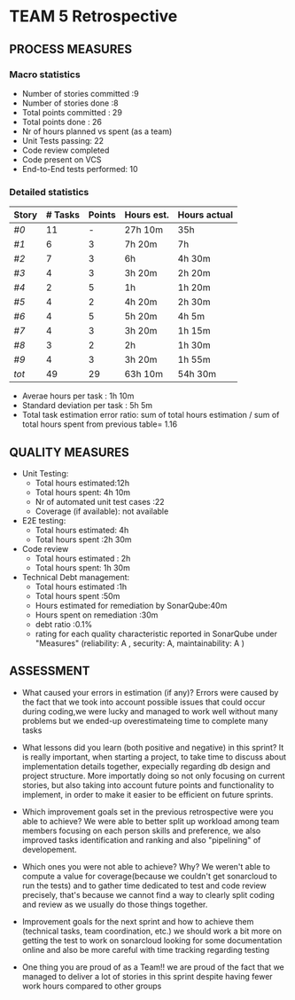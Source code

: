TEAM 5 Retrospective
=====================================

## PROCESS MEASURES 

### Macro statistics

- Number of stories committed :9 
- Number of stories done :8 
- Total points committed : 29
- Total points done : 26 
- Nr of hours planned vs spent (as a team) 
- Unit Tests passing: 22
- Code review completed
- Code present on VCS
- End-to-End tests performed: 10 

### Detailed statistics

| Story  | # Tasks | Points | Hours est. | Hours actual |
|--------|---------|--------|------------|--------------|
| _#0_   |    11     |    -   |      27h  10m     |      35h        |
| _#1_   |    6     |    3   |    7h 20m       |        7h      |
| _#2_   |    7    |    3   |      6h      |        4h 30m      |
| _#3_   |    4     |    3   |     3h 20m       |      2h 20m        |
| _#4_   |    2     |    5   |      1h      |         1h 20m     |
| _#5_   |    4     |    2   |       4h 20m     |        2h 30m      |
| _#6_   |    4     |    5   |     5h 20m       |      4h 5m        |
| _#7_   |    4     |    3   |     3h 20m       |      1h 15m        |
| _#8_   |    3     |    2   |       2h     |       1h 30m       |
| _#9_   |    4     |    3   |      3h 20m      |         1h 55m     |
| _tot_  |    49     |   29     |      63h 10m      |    54h 30m       |
   

- Averae hours per task : 1h 10m
- Standard deviation per task : 5h 5m
- Total task estimation error ratio: sum of total hours estimation / sum of total hours spent from previous table= 1.16

  
## QUALITY MEASURES 

- Unit Testing:
  - Total hours estimated:12h
  - Total hours spent: 4h 10m
  - Nr of automated unit test cases :22
  - Coverage (if available): not available
- E2E testing:
  - Total hours estimated: 4h
  - Total hours spent :2h 30m
- Code review 
  - Total hours estimated : 2h
  - Total hours spent: 1h 30m
- Technical Debt management:
  - Total hours estimated :1h
  - Total hours spent :50m
  - Hours estimated for remediation by SonarQube:40m
  - Hours spent on remediation :30m
  - debt ratio :0.1%
  - rating for each quality characteristic reported in SonarQube under "Measures" (reliability: A  , security: A, maintainability: A )
  


## ASSESSMENT

- What caused your errors in estimation (if any)?
  Errors were caused by the fact that we  took into account possible issues that could occur during coding,we were lucky and managed to work well without many problems but we ended-up overestimateing time to complete many tasks

- What lessons did you learn (both positive and negative) in this sprint?
  It is really important, when starting a project, to take time to discuss about implementation details together, expecially regarding db design and project structure. More importatly doing so not only focusing on current stories, but also taking into account future points and functionality to implement, in order to make it easier to be efficient on future sprints.

- Which improvement goals set in the previous retrospective were you able to achieve? 
  We were able to better split up workload among team members focusing on each person skills and preference, we also improved tasks identification and ranking and also "pipelining" of developement.
  
- Which ones you were not able to achieve? Why?
  We weren't able to compute a value for coverage(because we couldn't get sonarcloud to run the tests) and to gather time dedicated to test and code review precisely, that's because we cannot find a way to clearly split coding and review as we usually do those things together. 

- Improvement goals for the next sprint and how to achieve them (technical tasks, team coordination, etc.)
  we should work a bit more on getting the test to work on sonarcloud looking for some documentation online and also be more careful with time tracking regarding testing

- One thing you are proud of as a Team!!
  we are proud of the fact that we managed to deliver a lot of stories in this sprint despite having fewer work hours compared to other groups